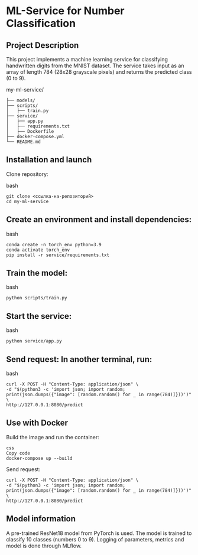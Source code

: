 # ML-Service for Number Classification
## Project Description

This project implements a machine learning service for classifying handwritten digits from the MNIST dataset. The service takes input as an array of length 784 (28x28 grayscale pixels) and returns the predicted class (0 to 9).

my-ml-service/
```               
├── models/            
├── scripts/            
│   ├── train.py        
├── service/            
│   ├── app.py          
│   ├── requirements.txt
│   ├── Dockerfile      
├── docker-compose.yml  
└── README.md           
```

## Installation and launch
Clone repository:

bash
   ```
   git clone <ссылка-на-репозиторий>
   cd my-ml-service
```


## Create an environment and install dependencies:

bash
```
conda create -n torch_env python=3.9
conda activate torch_env
pip install -r service/requirements.txt
```

## Train the model:

bash
```
python scripts/train.py
```


## Start the service:

bash
```
python service/app.py
```

## Send request: In another terminal, run:

bash
```
curl -X POST -H "Content-Type: application/json" \
-d "$(python3 -c 'import json; import random; print(json.dumps({"image": [random.random() for _ in range(784)]}))')" \
http://127.0.0.1:8080/predict
```

## Use with Docker
Build the image and run the container:

```
css
Copy code
docker-compose up --build
```

Send request:

```
curl -X POST -H "Content-Type: application/json" \
-d "$(python3 -c 'import json; import random; print(json.dumps({"image": [random.random() for _ in range(784)]}))')" \
http://127.0.0.1:8080/predict
```

## Model information
A pre-trained ResNet18 model from PyTorch is used.
The model is trained to classify 10 classes (numbers 0 to 9).
Logging of parameters, metrics and model is done through MLflow.



